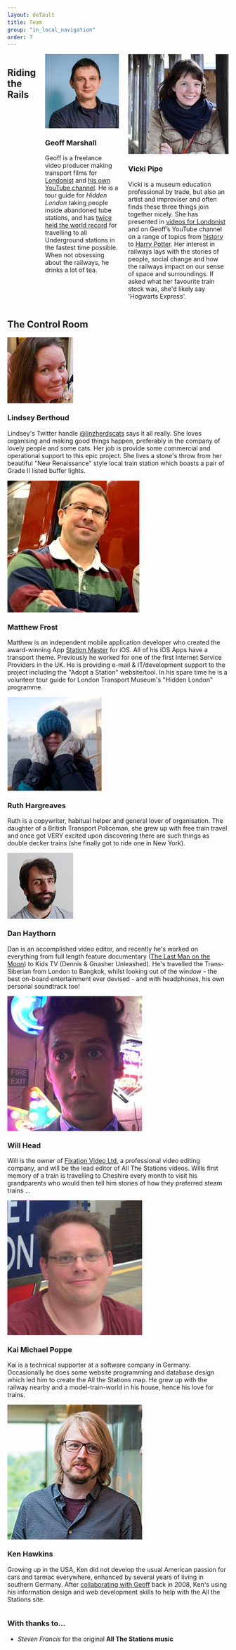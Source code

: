 ```yaml
---
layout: default
title: Team
group: "in_local_navigation"
order: 7
---
```


<div class="bgbox primary row">
 	<div class="columns medium-up-2">
 		<h2>Riding the Rails</h2>
 		<div class="column">
 			<div class="columns medium-5 float-left">
 				<img src="/static/images/geoff.jpg" class="img-rounded">
 			</div>
 			<h3>Geoff Marshall</h3>
 			<p>Geoff is a freelance video producer making transport films for <a href="https://www.youtube.com/user/Londonistvids" target="new">Londonist</a> and <a href="https://www.youtube.com/user/geofftech2">his own YouTube channel</a>. He is a tour guide for <em>Hidden London</em> taking people inside abandoned tube stations, and has <a href="http://www.bbc.co.uk/news/uk-england-london-24203949" target="new">twice held the  world record</a> for travelling to all Underground stations in the fastest time possible. When not obsessing about the railways, he drinks a lot of tea.</p>
 		</div>
 		<div class="column">
 			<div class="columns medium-5 float-left">
 				<img src="/static/images/vicki.jpg" class="img-rounded">
 			</div>
 			<h3>Vicki Pipe</h3>
 			<p>Vicki is a museum education professional by trade, but also an artist and improviser and often finds these three things join together nicely. She has presented in <a href="http://londonist.com/category/videos">videos for Londonist</a> and on Geoff’s YouTube channel on a range of topics from <a href="https://youtu.be/hsWO_BM20rw">history</a> to <a href="https://youtu.be/HO1R8PD-2KI">Harry Potter</a>. Her interest in railways lays with the stories of people, social change and how the railways impact on our sense of space and surroundings. If asked what her favourite train stock was, she'd likely say 'Hogwarts Express'.</p>
 		</div>
 	</div>
 </div>
 
 <div class="row">
 	<div class="medium-up-2 padding-top-xlarge">
 		<h2>The Control Room</h2>
 		<div class="column">
 			<div class="columns medium-5 float-left">
 				<img src="/static/images/lindsey.jpg" class="img-rounded">
 			</div>
 			<h3>Lindsey Berthoud</h3>
 			<p>Lindsey's Twitter handle <a href="http://twitter.com/linzherdscats">@linzherdscats</a> says it all really. She loves organising and making good things happen, preferably in the company of lovely people and some cats. Her job is provide some commercial and operational support to this epic project. She lives a stone's throw from her beautiful "New Renaissance" style local train station which boasts a pair of Grade II listed buffer lights.</p>
 		</div>
 		<div class="column">
 			<div class="columns medium-5 float-left">
 				<img src="/static/images/matt.jpg" class="img-rounded">
 			</div>
 			<h3>Matthew Frost</h3>
 			<p>Matthew is an independent mobile application developer who created the award-winning App <a href="http://stationmasterapp.com/">Station Master</a> for iOS. All of his iOS Apps have a transport theme. Previously he worked for one of the first Internet Service Providers in the UK. He is providing e-mail &amp; IT/development support to the project including the "Adopt a Station" website/tool. In his spare time he is a volunteer tour guide for London Transport Museum's &quot;Hidden London&quot; programme.</p>
 		</div>
 		<div class="column">
 			<div class="columns medium-5 float-left">
 				<img src="/static/images/ruth.jpg" class="img-rounded">
 			</div>
 			<h3>Ruth Hargreaves</h3>
 			<p>Ruth is a copywriter, habitual helper and general lover of organisation. The daughter of a British Transport Policeman, she grew up with free train travel and once got VERY excited upon discovering there are such things as double decker trains (she finally got to ride one in New York).</p>
 		</div>
 		<div class="column">
 			<div class="columns medium-5 float-left">
 				<img src="/static/images/dan.jpg" class="img-rounded">
 			</div>
 			<h3>Dan Haythorn</h3>
 			<p>Dan is an accomplished video editor, and recently he's worked on everything from full length feature documentary (<a href="http://thelastmanonthemoon.com/" target="new">The Last Man on the Moon</a>) to Kids TV (Dennis & Gnasher Unleashed). He's travelled the Trans-Siberian from London to Bangkok, whilst looking out of the window - the best on-board entertainment ever devised - and with headphones, his own personal soundtrack too!</p>
 		</div>
 		<div class="column">
 			<div class="columns medium-5 float-left">
 				<img src="/static/images/will.jpg">
 			</div>
 			<h3>Will Head</h3>
 			<p>Will is the owner of <a href="http://fixationvideo.co.uk/" target="new">Fixation Video Ltd.</a> a professional video editing company, and will be the lead editor of All The Stations videos. Wills first memory of a train is travelling to Cheshire every month to visit his grandparents who would then tell him stories of how they preferred steam trains ...</p>
 		</div>
     <div class="column">
 			<div class="columns medium-5 float-left">
 				<img src="/static/images/kai.jpg">
 			</div>
 			<h3>Kai Michael Poppe</h3>
 			<p>Kai is a technical supporter at a software company in Germany. Occasionally he does some website programming and database design which led him to create the All the Stations map. He grew up with the railway nearby and a model-train-world in his house, hence his love for trains.</p>
 		</div>
     <div class="column">
 			<div class="columns medium-5 float-left">
 				<img src="/static/images/ken.jpg">
 			</div>
 			<h3>Ken Hawkins</h3>
 			<p>Growing up in the USA, Ken did not develop the usual American passion for cars and tarmac everywhere, enhanced by several years of living in southern Germany. After <a href="http://www.thedigitel.com/s/charleston/digicast-top-stories-entertainment/its-cher-tour-our-second-podcast-news-and-events-081217-116012">collaborating with Geoff</a> back in 2008, Ken's using his information design and web development skills to help with the All the Stations site.</p>
 		</div>
 		<div class="column">
 			<h3>With thanks to...</h3>
 			<ul>
 				<li><em>Steven Francis</em> for the original <strong>All The Stations<strong> music</li>
 			</ul>
 		</div>
 	</div>
